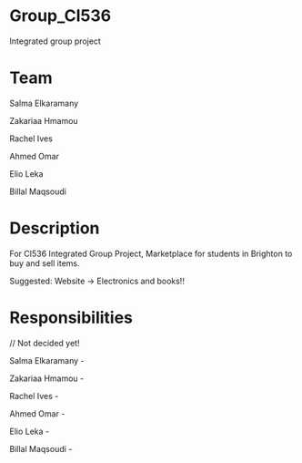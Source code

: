# Group_CI536
Integrated group project

# Team 
Salma Elkaramany

Zakariaa Hmamou

Rachel Ives

Ahmed Omar

Elio Leka

Billal Maqsoudi

# Description
For CI536 Integrated Group Project, Marketplace for students in Brighton to buy and sell items. 

Suggested: Website -> Electronics and books!!

# Responsibilities
// Not decided yet!

Salma Elkaramany - 

Zakariaa Hmamou -

Rachel Ives -

Ahmed Omar - 

Elio Leka -

Billal Maqsoudi - 


